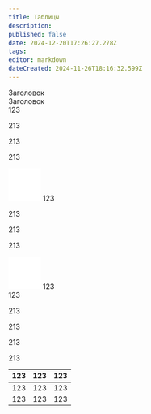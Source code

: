 ```yaml
---
title: Таблицы
description: 
published: false
date: 2024-12-20T17:26:27.278Z
tags: 
editor: markdown
dateCreated: 2024-11-26T18:16:32.599Z
---
```


<div class="table II-columns rnd">
  <div class="table__title">Заголовок</div>
  <div class="table__title">Заголовок</div>
  <!--  -->
  <div class="table__item">123</div>
  <div class="table__item">
    <p>213</p>
    <p>213</p>
    <p>213</p>
  </div>
  <!--  -->
  <div class="table__item">
    <img src="/ghost.png" width="64px" height="64px"/>
    123
  </div>
  <div class="table__item">
    <p>213</p>
    <p>213</p>
    <p>213</p>
  </div>
  <!--  -->
  <div class="table__item">
    <img src="/ghost.png" width="64px" height="64px"/>
    123
  </div>
  <div class="table__item">123</div>
</div>

<div class=test> 
	<p>213</p>
  <p>213</p>
  <p>213</p>
  <p>213</p>
</div>

<table>
  <thead>
    <tr>
      <th>123</th>
      <th>123</th>
      <th>123</th>
    </tr>
  </thead>
  <tbody>
    <tr>
      <td>123</td>
      <td>123</td>
      <td>123</td>
    </tr>
    <tr>
      <td>123</td>
      <td>123</td>
      <td>123</td>
    </tr>
  </tbody>
</table>